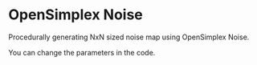 # OpenSimplex Noise

Procedurally generating NxN sized noise map using OpenSimplex Noise.

You can change the parameters in the code.
